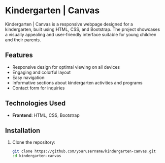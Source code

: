 # Kindergarten | Canvas

Kindergarten | Canvas is a responsive webpage designed for a kindergarten, built using HTML, CSS, and Bootstrap. The project showcases a visually appealing and user-friendly interface suitable for young children and their parents.

## Features

- Responsive design for optimal viewing on all devices
- Engaging and colorful layout
- Easy navigation
- Informative sections about kindergarten activities and programs
- Contact form for inquiries

## Technologies Used

- **Frontend**: HTML, CSS, Bootstrap

## Installation

1. Clone the repository:
   ```bash
   git clone https://github.com/yourusername/kindergarten-canvas.git
   cd kindergarten-canvas
